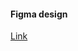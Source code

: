 #### Figma design

[Link](https://www.figma.com/file/890cxi0KsiVwVGYfIIfuYp/React-Native---Blossom-App?type=design&node-id=1-410&t=KtOTvIESwV2E2oCL-0)
